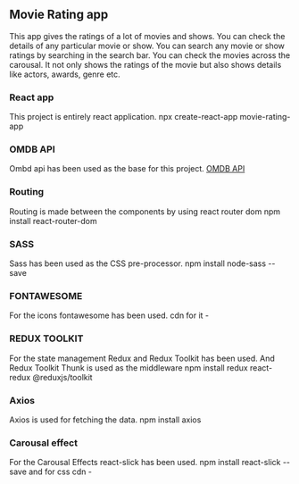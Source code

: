 ## Movie Rating app
This app gives the ratings of a lot of movies and shows. You can check the details of any particular movie or show. You can search any movie or show ratings by searching in the search bar.
You can check the movies across the carousal.
It not only shows the ratings of the movie but also shows details like actors, awards, genre etc.

### React app
This project is entirely react application.
npx create-react-app movie-rating-app

### OMDB API
Ombd api has been used as the base for this project.
[OMDB API](https://www.omdbapi.com/)

### Routing
Routing is made between the components by using react router dom
npm install react-router-dom

### SASS
Sass has been used as the CSS pre-processor.
npm install node-sass --save

### FONTAWESOME
For the icons fontawesome has been used.
cdn for it -
<link
      rel="stylesheet"
      href="https://cdnjs.cloudflare.com/ajax/libs/font-awesome/4.7.0/css/font-awesome.min.css"
    />

### REDUX TOOLKIT
For the state management Redux and Redux Toolkit has been used.
And Redux Toolkit Thunk is used as the middleware
npm install redux react-redux @reduxjs/toolkit

### Axios
Axios is used for fetching the data.
npm install axios

### Carousal effect
For the Carousal Effects react-slick has been used.
npm install react-slick --save
and for css cdn -
<link
  rel="stylesheet"
  type="text/css"
  charset="UTF-8"
  href="https://cdnjs.cloudflare.com/ajax/libs/slick-carousel/1.6.0/slick.min.css"
/>
<link
  rel="stylesheet"
  type="text/css"
  href="https://cdnjs.cloudflare.com/ajax/libs/slick-carousel/1.6.0/slick-theme.min.css"
/>

